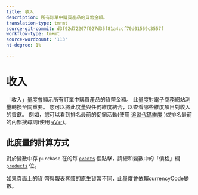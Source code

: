 ```yaml
---
title: 收入
description: 所有訂單中購買產品的貨幣金額。
translation-type: tm+mt
source-git-commit: d3f92d72207f027d35f81a4ccf70d01569c3557f
workflow-type: tm+mt
source-wordcount: '113'
ht-degree: 1%

---
```



# 收入

「收入」量度會顯示所有訂單中購買產品的貨幣金額。 此量度對電子商務網站測量轉換至關重要。 您可以將此度量與任何維度結合，以查看哪些維度項目對收入的貢獻。 例如，您可以看到排名最前的促銷活動(使用 [追蹤代碼維度](../dimensions/tracking-code.md) )或排名最前的內部搜尋詞(使用 [eVar](../dimensions/evar.md))。

## 此度量的計算方式

對於變數中存 `purchase` 在的每 [`events`](/help/implement/vars/page-vars/events/event-purchase.md) 個點擊，請總和變數中的「價格」欄 [`products`](/help/implement/vars/page-vars/products.md) 位。

如果頁面上的貨 [](/help/implement/vars/config-vars/currencycode.md) 幣與報表套裝的原生貨幣不同，此量度會依賴currencyCode變數。
